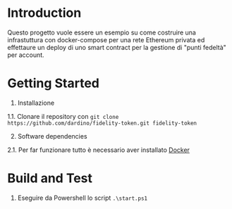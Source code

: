 
# Introduction 
Questo progetto vuole essere un esempio su come costruire una infrastuttura con docker-compose per una rete Ethereum privata ed effettaure un deploy di uno smart contract per la gestione di "punti fedeltà" per account.

# Getting Started
1.	Installazione
  
  1.1. Clonare il repository con `git clone https://github.com/dardino/fidelity-token.git fidelity-token`
  
2.	Software dependencies
  
  2.1. Per far funzionare tutto è necessario aver installato [Docker](https://docs.docker.com/install/)

# Build and Test
1. Eseguire da Powershell lo script `.\start.ps1`

